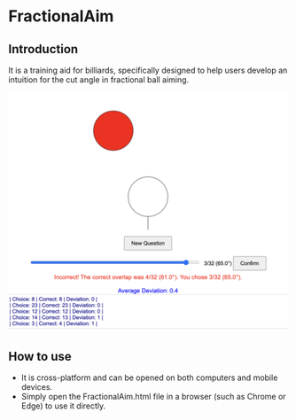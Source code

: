# FractionalAim

## Introduction
It is a training aid for billiards, specifically designed to help users develop an intuition for the cut angle in fractional ball aiming.


<img src="examples.jpg" width="600" />


## How to use
- It is cross-platform and can be opened on both computers and mobile devices. 
- Simply open the FractionalAim.html file in a browser (such as Chrome or Edge) to use it directly.
